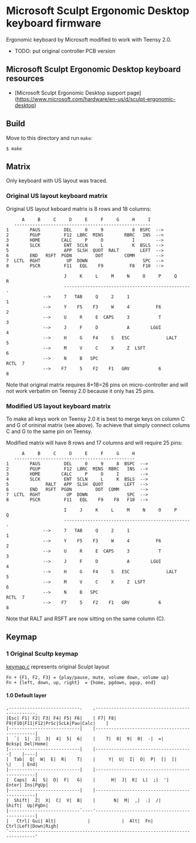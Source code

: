 Microsoft Sculpt Ergonomic Desktop keyboard firmware
======================
Ergonomic keyboard by Microsoft modified to work with Teensy 2.0.

- TODO: put original controller PCB version

## Microsoft Sculpt Ergonomic Desktop keyboard resources
- [Microsoft Sculpt Ergonomic Desktop support page]
(https://www.microsoft.com/hardware/en-us/d/sculpt-ergonomic-desktop)

## Build
Move to this directory and run `make`:

    $ make

## Matrix
Only keyboard with US layout was traced.

### Original US layout keyboard matrix
Original US layout keboard matrix is 8 rows and 18 columns:

          A     B     C     D     E     F     G     H     I
       ----------------------------------------------------
    1        PAUS         DEL     0     9           8  BSPC  -->
    2        PGUP         F12  LBRC  MINS        RBRC   INS  -->
    3        HOME        CALC     P     O           I        -->
    4        SLCK         ENT  SCLN     L           K  BSLS  -->
    5                     APP  SLSH  QUOT  RALT        LEFT  -->
    6        END   RSFT  PGDN         DOT        COMM        --> 
    7  LCTL  RGHT          UP  DOWN                     SPC  -->
    8        PSCR         F11   EQL    F9          F8   F10  -->

                          J     K     L     M     N     O     P     Q     R
                          -------------------------------------------------
                  -->     7   TAB     Q     2     1                          1
                  -->     Y    F5    F3     W     4          F6              2
                  -->     U     R     E  CAPS     3           T              3
                  -->     J     F     D           A        LGUI              4
                  -->     H     G    F4     S   ESC              LALT        5
                  -->     M     V     C     X     Z  LSFT                    6
                  -->     N     B   SPC                                RCTL  7
                  -->    F7     5    F2    F1   GRV           6              8

Note that original matrix requires 8+18=26 pins on micro-controller and will
not work verbatim on Teensy 2.0 because it only has 25 pins.

### Modified US layout keyboard matrix 

To make all keys work on Teensy 2.0 it is best to merge keys on column C and G
of orininal matrix (see above). To achieve that simply connect colums C and G
to the same pin on Teensy.

Modified matrix will have 8 rows and 17 columns and will require 25 pins:

          A     B     C     D     E     F     G     H
       ----------------------------------------------
    1        PAUS         DEL     0     9     8  BSPC  -->
    2        PGUP         F12  LBRC  MINS  RBRC   INS  -->
    3        HOME        CALC     P     O     I        -->
    4        SLCK         ENT  SCLN     L     K  BSLS  -->
    5              RALT   APP  SLSH  QUOT        LEFT  -->
    6        END   RSFT  PGDN         DOT  COMM        --> 
    7  LCTL  RGHT          UP  DOWN               SPC  -->
    8        PSCR         F11   EQL    F9    F8   F10  -->

                          I     J     K     L     M     N     O     P     Q
                          -------------------------------------------------
                  -->     7   TAB     Q     2     1                          1
                  -->     Y    F5    F3     W     4          F6              2
                  -->     U     R     E  CAPS     3           T              3
                  -->     J     F     D           A        LGUI              4
                  -->     H     G    F4     S   ESC              LALT        5
                  -->     M     V     C     X     Z  LSFT                    6
                  -->     N     B   SPC                                RCTL  7
                  -->    F7     5    F2    F1   GRV           6              8

Note that RALT and RSFT are now sitting on the same column (C).


## Keymap

### 1  Original Scultp keymap
[keymap.c](keymap.c) represents original Sculpt layout

    Fn + {F1, F2, F3} = {play/pause, mute, volume down, volume up}
    Fn + {left, down, up, right}  = {home, pgdown, pgup, end}

#### 1.0 Default layer
    ,---------------------------.    ,-----------------------------------------------.
    |Esc| F1| F2| F3| F4| F5| F6|    | F7| F8| F9|F10|F11|F12|PrSc|ScLk|Pau|Calc|    |
    |---------------------------|    |-----------------------------------------------|
    |  `|  1|  2|  3|  4|  5|  6|    |    7|  8|  9|  0|  -|  =|      Bcksp| Del|Home|
    |---------------------------|    |-------------------------------------|    |----|
    |  Tab|  Q|  W|  E|  R|    T|    |     Y|  U|  I|  O|  P|  [|  ]|     \|    | End|
    |---------------------------|    |-----------------------------------------------|
    |  Caps|  A|  S|  D|  F|   G|    |      H|  J|  K|  L|  ;|  '|    Enter| Ins|PgUp|
    |---------------------------|    |-----------------------------------------------|
    |  Shift|  Z|  X|  C|  V|  B|    |       N|  M|  ,|  .|  /|       Shift|  Up|PgDn|
    |---------------------------`----'-----------------------------------------------|
    |   Ctrl| Gui| Alt|            |            |  Alt|  Fn|      Ctrl|Left|Down|Righ|
    `--------------------------------------------------------------------------------'
